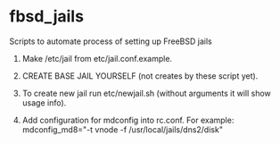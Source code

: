 # fbsd_jails
Scripts to automate process of setting up FreeBSD jails

1. Make /etc/jail from etc/jail.conf.example.

2. CREATE BASE JAIL YOURSELF (not creates by these script yet).

3. To create new jail run etc/newjail.sh (without arguments it will 
show usage info).

4. Add configuration for mdconfig into rc.conf. For example: 
mdconfig_md8="-t vnode -f /usr/local/jails/dns2/disk"


